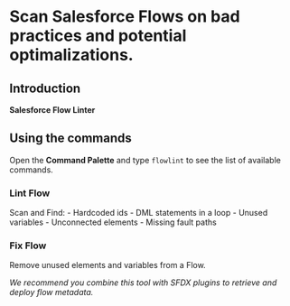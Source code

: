 # Scan Salesforce Flows on bad practices and potential optimalizations.

## Introduction

**Salesforce Flow Linter** 

## Using the commands

Open the **Command Palette** and type `flowlint` to see the list of available commands.

### Lint Flow

Scan and Find:
    - Hardcoded ids 
    - DML statements in a loop
    - Unused variables 
    - Unconnected elements
    - Missing fault paths

### Fix Flow

Remove unused elements and variables from a Flow.


*We recommend you combine this tool with SFDX plugins to retrieve and deploy flow metadata.*


